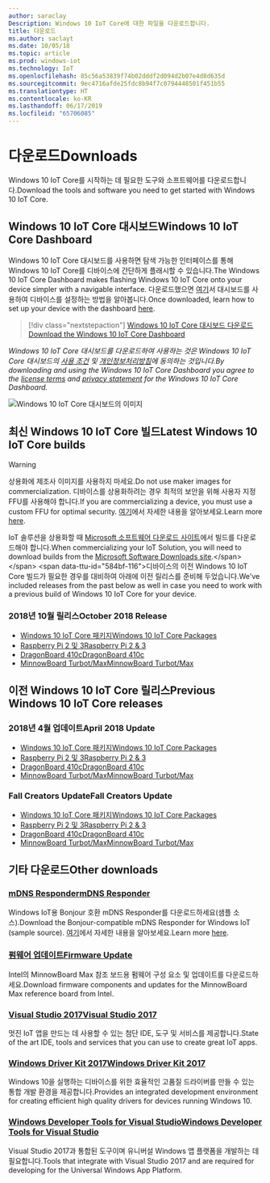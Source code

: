 ```yaml
---
author: saraclay
Description: Windows 10 IoT Core에 대한 파일을 다운로드합니다.
title: 다운로드
ms.author: saclayt
ms.date: 10/05/18
ms.topic: article
ms.prod: windows-iot
ms.technology: IoT
ms.openlocfilehash: 85c56a53839f74b02dddf2d094d2b07e4d8d635d
ms.sourcegitcommit: 9ec4716afde25fdc8b94f7c0794448501f451b55
ms.translationtype: HT
ms.contentlocale: ko-KR
ms.lasthandoff: 06/17/2019
ms.locfileid: "65706085"
---
```

# <a name="downloads"></a><span data-ttu-id="584bf-103">다운로드</span><span class="sxs-lookup"><span data-stu-id="584bf-103">Downloads</span></span>
<span data-ttu-id="584bf-104">Windows 10 IoT Core를 시작하는 데 필요한 도구와 소프트웨어를 다운로드합니다.</span><span class="sxs-lookup"><span data-stu-id="584bf-104">Download the tools and software you need to get started with Windows 10 IoT Core.</span></span>

## <a name="windows-10-iot-core-dashboard"></a><span data-ttu-id="584bf-105">Windows 10 IoT Core 대시보드</span><span class="sxs-lookup"><span data-stu-id="584bf-105">Windows 10 IoT Core Dashboard</span></span>

<span data-ttu-id="584bf-106">Windows 10 IoT Core 대시보드를 사용하면 탐색 가능한 인터페이스를 통해 Windows 10 IoT Core를 디바이스에 간단하게 플래시할 수 있습니다.</span><span class="sxs-lookup"><span data-stu-id="584bf-106">The Windows 10 IoT Core Dashboard makes flashing Windows 10 IoT Core onto your device simpler with a navigable interface.</span></span> <span data-ttu-id="584bf-107">다운로드했으면 [여기](https://docs.microsoft.com/en-gb/windows/iot-core/tutorials/quickstarter/devicesetup#using-the-iot-dashboard-raspberry-pi-minnowboard-nxp)서 대시보드를 사용하여 디바이스를 설정하는 방법을 알아봅니다.</span><span class="sxs-lookup"><span data-stu-id="584bf-107">Once downloaded, learn how to set up your device with the dashboard [here](https://docs.microsoft.com/en-gb/windows/iot-core/tutorials/quickstarter/devicesetup#using-the-iot-dashboard-raspberry-pi-minnowboard-nxp).</span></span>

> [!div class="nextstepaction"]
> [<span data-ttu-id="584bf-108">Windows 10 IoT Core 대시보드 다운로드</span><span class="sxs-lookup"><span data-stu-id="584bf-108">Download the Windows 10 IoT Core Dashboard</span></span>](http://go.microsoft.com/fwlink/?LinkID=708576)

<span data-ttu-id="584bf-109">_Windows 10 IoT Core 대시보드를 다운로드하여 사용하는 것은 Windows 10 IoT Core 대시보드의 [사용 조건](http://go.microsoft.com/fwlink/?LinkID=703960&clcid=0x4809) 및 [개인정보처리방침](http://go.microsoft.com/fwlink/?LinkId=521839)에 동의하는 것입니다._</span><span class="sxs-lookup"><span data-stu-id="584bf-109">_By downloading and using the Windows 10 IoT Core Dashboard you agree to the [license terms](http://go.microsoft.com/fwlink/?LinkID=703960&clcid=0x4809) and [privacy statement](http://go.microsoft.com/fwlink/?LinkId=521839) for the Windows 10 IoT Core Dashboard._</span></span>

![Windows 10 IoT Core 대시보드의 이미지](media/IoTDashboard/DASHBOARD-800x450.jpg)

## <a name="latest-windows-10-iot-core-builds"></a><span data-ttu-id="584bf-111">최신 Windows 10 IoT Core 빌드</span><span class="sxs-lookup"><span data-stu-id="584bf-111">Latest Windows 10 IoT Core builds</span></span>

> [!WARNING]
> <span data-ttu-id="584bf-112">상용화에 제조사 이미지를 사용하지 마세요.</span><span class="sxs-lookup"><span data-stu-id="584bf-112">Do not use maker images for commercialization.</span></span> <span data-ttu-id="584bf-113">디바이스를 상용화하려는 경우 최적의 보안을 위해 사용자 지정 FFU를 사용해야 합니다.</span><span class="sxs-lookup"><span data-stu-id="584bf-113">If you are commercializing a device, you must use a custom FFU for optimal security.</span></span> <span data-ttu-id="584bf-114">[여기](https://docs.microsoft.com/en-us/windows-hardware/manufacture/iot/iot-core-manufacturing-guide)에서 자세한 내용을 알아보세요.</span><span class="sxs-lookup"><span data-stu-id="584bf-114">Learn more [here](https://docs.microsoft.com/en-us/windows-hardware/manufacture/iot/iot-core-manufacturing-guide).</span></span>

<span data-ttu-id="584bf-115">IoT 솔루션을 상용화할 때 [Microsoft 소프트웨어 다운로드 사이트](https://www.microsoft.com/en-us/software-download/windows10IoTCore#!)에서 빌드를 다운로드해야 합니다.</span><span class="sxs-lookup"><span data-stu-id="584bf-115">When commercializing your IoT Solution, you will need to download builds from the [Microsoft Software Downloads site](https://www.microsoft.com/en-us/software-download/windows10IoTCore#!).</span></span> <span data-ttu-id="584bf-116">디바이스의 이전 Windows 10 IoT Core 빌드가 필요한 경우를 대비하여 아래에 이전 릴리스를 준비해 두었습니다.</span><span class="sxs-lookup"><span data-stu-id="584bf-116">We've included releases from the past below as well in case you need to work with a previous build of Windows 10 IoT Core for your device.</span></span> 

### <a name="october-2018-release"></a><span data-ttu-id="584bf-117">2018년 10월 릴리스</span><span class="sxs-lookup"><span data-stu-id="584bf-117">October 2018 Release</span></span>

* [<span data-ttu-id="584bf-118">Windows 10 IoT Core 패키지</span><span class="sxs-lookup"><span data-stu-id="584bf-118">Windows 10 IoT Core Packages</span></span>](https://www.microsoft.com/en-us/software-download/windows10IoTCore#!)
* [<span data-ttu-id="584bf-119">Raspberry Pi 2 및 3</span><span class="sxs-lookup"><span data-stu-id="584bf-119">Raspberry Pi 2 & 3</span></span>](https://go.microsoft.com/fwlink/?LinkId=846058)
* [<span data-ttu-id="584bf-120">DragonBoard 410c</span><span class="sxs-lookup"><span data-stu-id="584bf-120">DragonBoard 410c</span></span>](https://go.microsoft.com/fwlink/?LinkId=846059)
* [<span data-ttu-id="584bf-121">MinnowBoard Turbot/Max</span><span class="sxs-lookup"><span data-stu-id="584bf-121">MinnowBoard Turbot/Max</span></span>](https://go.microsoft.com/fwlink/?linkid=846057)


## <a name="previous-windows-10-iot-core-releases"></a><span data-ttu-id="584bf-122">이전 Windows 10 IoT Core 릴리스</span><span class="sxs-lookup"><span data-stu-id="584bf-122">Previous Windows 10 IoT Core releases</span></span>

### <a name="april-2018-update"></a><span data-ttu-id="584bf-123">2018년 4월 업데이트</span><span class="sxs-lookup"><span data-stu-id="584bf-123">April 2018 Update</span></span>

* [<span data-ttu-id="584bf-124">Windows 10 IoT Core 패키지</span><span class="sxs-lookup"><span data-stu-id="584bf-124">Windows 10 IoT Core Packages</span></span>](https://software-download.microsoft.com/download/pr/17134.1.180410-1804.rs4_release_amd64fre_IOTCORE_PACKAGES.iso)
* [<span data-ttu-id="584bf-125">Raspberry Pi 2 및 3</span><span class="sxs-lookup"><span data-stu-id="584bf-125">Raspberry Pi 2 & 3</span></span>](https://software-download.microsoft.com/download/pr/17134.1.180410-1804.rs4_release_amd64fre_IOTCORE_RPi.iso)
* [<span data-ttu-id="584bf-126">DragonBoard 410c</span><span class="sxs-lookup"><span data-stu-id="584bf-126">DragonBoard 410c</span></span>](https://software-download.microsoft.com/download/pr/17134.1.180410-1804.rs4_release_amd64fre_IOTCORE_QCDB410C.iso)
* [<span data-ttu-id="584bf-127">MinnowBoard Turbot/Max</span><span class="sxs-lookup"><span data-stu-id="584bf-127">MinnowBoard Turbot/Max</span></span>](https://software-download.microsoft.com/download/pr/17134.1.180410-1804.rs4_release_amd64fre_IOTCORE_MBM.iso)


### <a name="fall-creators-update"></a><span data-ttu-id="584bf-128">Fall Creators Update</span><span class="sxs-lookup"><span data-stu-id="584bf-128">Fall Creators Update</span></span>

* [<span data-ttu-id="584bf-129">Windows 10 IoT Core 패키지</span><span class="sxs-lookup"><span data-stu-id="584bf-129">Windows 10 IoT Core Packages</span></span>](https://software-download.microsoft.com/download/pr/16299.15.170928-1534.rs3_release_amd64fre_IOTCORE_PACKAGES.iso)
* [<span data-ttu-id="584bf-130">Raspberry Pi 2 및 3</span><span class="sxs-lookup"><span data-stu-id="584bf-130">Raspberry Pi 2 & 3</span></span>](http://download.microsoft.com/download/9/6/2/9629C69B-02B8-4A82-A4C8-860D6E880C66/16299.15.170928-1534.rs3_release_amd64fre_IOTCORE_RPi.iso)
* [<span data-ttu-id="584bf-131">DragonBoard 410c</span><span class="sxs-lookup"><span data-stu-id="584bf-131">DragonBoard 410c</span></span>](http://download.microsoft.com/download/1/0/C/10CAECC2-3B60-45BF-BF0D-D0BACF4072E5/16299.15.170928-1534.rs3_release_amd64fre_IOTCORE_QCDB410C.iso)
* [<span data-ttu-id="584bf-132">MinnowBoard Turbot/Max</span><span class="sxs-lookup"><span data-stu-id="584bf-132">MinnowBoard Turbot/Max</span></span>](http://download.microsoft.com/download/5/F/9/5F917B68-020E-4993-A972-F1A7038510CF/16299.15.170928-1534.rs3_release_amd64fre_IOTCORE_MBM.iso)


## <a name="other-downloads"></a><span data-ttu-id="584bf-133">기타 다운로드</span><span class="sxs-lookup"><span data-stu-id="584bf-133">Other downloads</span></span>

### <a name="mdns-responderhttpsgomicrosoftcomfwlinklinkid2077676"></a>[<span data-ttu-id="584bf-134">mDNS Responder</span><span class="sxs-lookup"><span data-stu-id="584bf-134">mDNS Responder</span></span>](https://go.microsoft.com/fwlink/?linkid=2077676)
<span data-ttu-id="584bf-135">Windows IoT용 Bonjour 호환 mDNS Responder를 다운로드하세요(샘플 소스).</span><span class="sxs-lookup"><span data-stu-id="584bf-135">Download the Bonjour-compatible mDNS Responder for Windows IoT (sample source).</span></span> <span data-ttu-id="584bf-136">[여기](mDNS.md)에서 자세한 내용을 알아보세요.</span><span class="sxs-lookup"><span data-stu-id="584bf-136">Learn more [here](mDNS.md).</span></span>

### <a name="firmware-updatehttpfirmwareintelcomprojectsminnowboard-max"></a>[<span data-ttu-id="584bf-137">펌웨어 업데이트</span><span class="sxs-lookup"><span data-stu-id="584bf-137">Firmware Update</span></span>](http://firmware.intel.com/projects/minnowboard-max)
<span data-ttu-id="584bf-138">Intel의 MinnowBoard Max 참조 보드용 펌웨어 구성 요소 및 업데이트를 다운로드하세요.</span><span class="sxs-lookup"><span data-stu-id="584bf-138">Download firmware components and updates for the MinnowBoard Max reference board from Intel.</span></span>

### <a name="visual-studio-2017httpswwwvisualstudiocomdownloads"></a>[<span data-ttu-id="584bf-139">Visual Studio 2017</span><span class="sxs-lookup"><span data-stu-id="584bf-139">Visual Studio 2017</span></span>](https://www.visualstudio.com/downloads/)
<span data-ttu-id="584bf-140">멋진 IoT 앱을 만드는 데 사용할 수 있는 첨단 IDE, 도구 및 서비스를 제공합니다.</span><span class="sxs-lookup"><span data-stu-id="584bf-140">State of the art IDE, tools and services that you can use to create great IoT apps.</span></span>

### <a name="windows-driver-kit-2017httpsmsdnmicrosoftcomwindowshardwarehh852365aspx"></a>[<span data-ttu-id="584bf-141">Windows Driver Kit 2017</span><span class="sxs-lookup"><span data-stu-id="584bf-141">Windows Driver Kit 2017</span></span>](https://msdn.microsoft.com/windows/hardware/hh852365.aspx)
<span data-ttu-id="584bf-142">Windows 10을 실행하는 디바이스를 위한 효율적인 고품질 드라이버를 만들 수 있는 통합 개발 환경을 제공합니다.</span><span class="sxs-lookup"><span data-stu-id="584bf-142">Provides an integrated development environment for creating efficient high quality drivers for devices running Windows 10.</span></span>

### <a name="windows-developer-tools-for-visual-studiohttpsdevwindowscomen-usdownloads"></a>[<span data-ttu-id="584bf-143">Windows Developer Tools for Visual Studio</span><span class="sxs-lookup"><span data-stu-id="584bf-143">Windows Developer Tools for Visual Studio</span></span>](https://dev.windows.com/en-us/downloads)
<span data-ttu-id="584bf-144">Visual Studio 2017과 통합된 도구이며 유니버설 Windows 앱 플랫폼을 개발하는 데 필요합니다.</span><span class="sxs-lookup"><span data-stu-id="584bf-144">Tools that integrate with Visual Studio 2017 and are required for developing for the Universal Windows App Platform.</span></span> 
